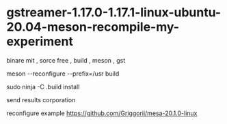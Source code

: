 # gstreamer-1.17.0-1.17.1-linux-ubuntu-20.04-meson-recompile-my-experiment
binare mit , sorce free , build , meson , gst


meson --reconfigure --prefix=/usr build

sudo ninja -C .build install

send results corporation

reconfigure example https://github.com/Griggorii/mesa-20.1.0-linux
